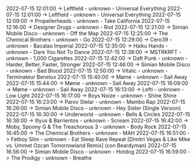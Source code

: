 2022-07-15 12:01:00 -> Leftfield - unknown - Universal Everything
2022-07-15 12:01:00 -> Leftfield - unknown - Universal Everything
2022-07-15 12:09:00 -> Propellerheads - unknown - Take California
2022-07-15 12:16:00 -> Designer Drugs - unknown - Riot
2022-07-15 12:21:00 -> Simian Mobile Disco - unknown - Off the Map
2022-07-15 12:25:00 -> The Chemical Brothers - unknown - Go
2022-07-15 12:29:00 -> Cero39 - unknown - Bacalao Imperial
2022-07-15 12:35:00 -> Haiku Hands - unknown - Dare You Not To Dance
2022-07-15 12:38:00 -> MSTRKRFT - unknown - 1,000 Cigarettes
2022-07-15 12:42:00 -> Daft Punk - unknown - Harder, Better, Faster, Stronger
2022-07-15 12:46:00 -> Simian Mobile Disco - unknown - Bad Blood
2022-07-15 12:50:00 -> Vitalic - unknown - Terminateur Benelux
2022-07-15 15:40:00 -> Møme - unknown - Sail Away
2022-07-15 15:44:00 -> Møme - unknown - Sail Away
2022-07-15 16:09:00 -> Møme - unknown - Sail Away
2022-07-15 16:13:00 -> Lefti - unknown - Low Light
2022-07-15 16:17:00 -> Boys Noize - unknown - Shine Shine
2022-07-15 16:23:00 -> Parov Stelar - unknown - Mambo Rap
2022-07-15 16:26:00 -> Simian Mobile Disco - unknown - Hey Sister (Single Version)
2022-07-15 16:30:00 -> Underworld - unknown - Bells & Circles
2022-07-15 16:38:00 -> Illyus & Barrientos - unknown - Scream
2022-07-15 16:42:00 -> Moby, Spoony G & The Treachorous 3 - unknown - Body Rock
2022-07-15 16:45:00 -> The Chemical Brothers - unknown - MAH
2022-07-15 16:51:00 -> Fatboy Slim - unknown - Eat Sleep Rave Repeat [Dimitri Vegas & Like Mike vs. Ummet Ozcan Tomorrowland Remix] (con Beardyman)
2022-07-15 16:56:00 -> Simian Mobile Disco - unknown - Hotdog
2022-07-15 16:59:00 -> The Prodigy - unknown - Breathe

